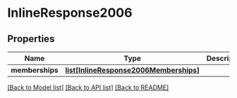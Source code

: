 # InlineResponse2006

## Properties
Name | Type | Description | Notes
------------ | ------------- | ------------- | -------------
**memberships** | [**list[InlineResponse2006Memberships]**](InlineResponse2006Memberships.md) |  | [optional] 

[[Back to Model list]](../README.md#documentation-for-models) [[Back to API list]](../README.md#documentation-for-api-endpoints) [[Back to README]](../README.md)

